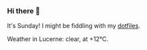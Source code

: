 ### Hi there :wave:

It's Sunday! I might be fiddling with my [dotfiles](https://github.com/bewuethr/dotfiles).

Weather in Lucerne: clear, at +12°C.
